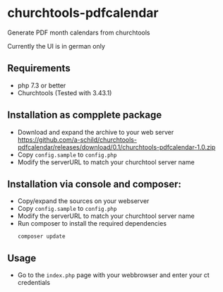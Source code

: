 # churchtools-pdfcalendar
Generate PDF month calendars from churchtools

Currently the UI is in german only

## Requirements
- php 7.3 or better
- Churchtools (Tested with 3.43.1)


## Installation as compplete package
- Download and expand the archive to your web server
  https://github.com/a-schild/churchtools-pdfcalendar/releases/download/0.1/churchtools-pdfcalendar-1.0.zip
- Copy `config.sample` to `config.php`
- Modify the serverURL to match your churchtool server name

## Installation via console and composer:
- Copy/expand the sources on your webserver
- Copy `config.sample` to `config.php`
- Modify the serverURL to match your churchtool server name
- Run composer to install the required dependencies
  ```
  composer update
  ```

## Usage
- Go to the `index.php` page with your webbrowser and enter your ct credentials
